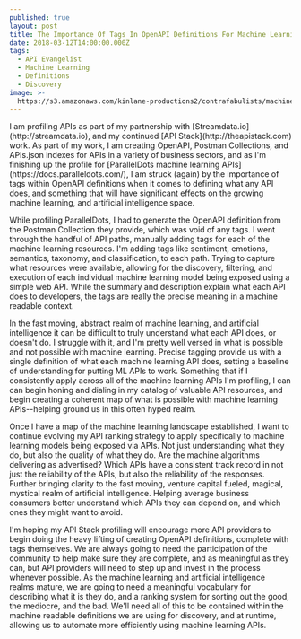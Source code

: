 ```yaml
---
published: true
layout: post
title: The Importance Of Tags In OpenAPI Definitions For Machine Learning APIs
date: 2018-03-12T14:00:00.000Z
tags:
  - API Evangelist
  - Machine Learning
  - Definitions
  - Discovery
image: >-
  https://s3.amazonaws.com/kinlane-productions2/contrafabulists/machine+learning.jpg
---
```

<p></p>I am profiling APIs as part of my partnership with [Streamdata.io](http://streamdata.io), and my continued [API Stack](http://theapistack.com) work. As part of my work, I am creating OpenAPI, Postman Collections, and APIs.json indexes for APIs in a variety of business sectors, and as I'm finishing up the profile for [ParallelDots machine learning APIs](https://docs.paralleldots.com/), I am struck (again) by the importance of tags within OpenAPI definitions when it comes to defining what any API does, and something that will have significant effects on the growing machine learning, and artificial intelligence space.

While profiling ParallelDots, I had to generate the OpenAPI definition from the Postman Collection they provide, which was void of any tags. I went through the handful of API paths, manually adding tags for each of the machine learning resources. I'm adding tags like sentiment, emotions, semantics, taxonomy, and classification, to each path. Trying to capture what resources were available, allowing for the discovery, filtering, and execution of each individual machine learning model being exposed using a simple web API. While the summary and description explain what each API does to developers, the tags are really the precise meaning in a machine readable context.

In the fast moving, abstract realm of machine learning, and artificial intelligence it can be difficult to truly understand what each API does, or doesn't do. I struggle with it, and I'm pretty well versed in what is possible and not possible with machine learning. Precise tagging provide us with a single definition of what each machine learning API does, setting a baseline of understanding for putting ML APIs to work. Something that if I consistently apply across all of the machine learning APIs I'm profiling, I can can begin honing and dialing in my catalog of valuable API resources, and begin creating a coherent map of what is possible with machine learning APIs--helping ground us in this often hyped realm.

Once I have a map of the machine learning landscape established, I want to continue evolving my API ranking strategy to apply specifically to machine learning models being exposed via APIs. Not just understanding what they do, but also the quality of what they do. Are the machine algorithms delivering as advertised? Which APIs have a consistent track record in not just the reliability of the APIs, but also the reliability of the responses. Further bringing clarity to the fast moving, venture capital fueled, magical, mystical realm of artificial intelligence. Helping average business consumers better understand which APIs they can depend on, and which ones they might want to avoid.

I'm hoping my API Stack profiling will encourage more API providers to begin doing the heavy lifting of creating OpenAPI definitions, complete with tags themselves. We are always going to need the participation of the community to help make sure they are complete, and as meaningful as they can, but API providers will need to step up and invest in the process whenever possible. As the machine learning and artificial intelligence realms mature, we are going to need a meaningful vocabulary for describing what it is they do, and a ranking system for sorting out the good, the mediocre, and the bad. We'll need all of this to be contained within the machine readable definitions we are using for discovery, and at runtime, allowing us to automate more efficiently using machine learning APIs.
